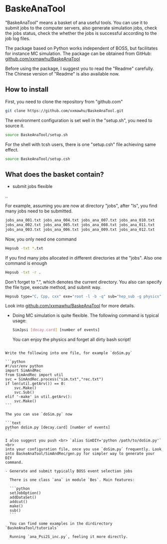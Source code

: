 <!-- cspell:ignore addcut Baske dirdirectory Hepsub xxmawhu -->

# BaskeAnaTool

"BaskeAnaTool" means a basket of ana useful tools. You can use it to submit
jobs to the computer servers, also generate simulation jobs, check the jobs
status, check the whether the jobs is successful according to the job log
files.

The package based on Python works independent of BOSS, but facilitates for
instance MC simulation. The package can be obtained from GitHub: <br>
[github.com/xxmawhu/BaskeAnaTool](https://github.com/xxmawhu/BaskeAnaTool)

Before using the package, I suggest you to read the "Readme" carefully. The
Chinese version of "Readme" is also available now.

## How to install

First, you need to clone the repository from "github.com"

```bash
git clone https://github.com/xxmawhu/BaskeAnaTool.git
```

The environment configuration is set well in the "setup.sh", you need to source
it.

```bash
source BaskeAnaTool/setup.sh
```

For the shell with tcsh users, there is one "setup.csh" file achieving same
effect.

```bash
source BaskeAnaTool/setup.csh
```

## What does the basket contain?

- submit jobs flexible

..

For example, assuming you are now at directory "jobs", after "ls", you find
many jobs need to be submitted.

```bash
jobs_ana_001.txt jobs_ana_004.txt jobs_ana_007.txt jobs_ana_010.txt
jobs_ana_002.txt jobs_ana_005.txt jobs_ana_008.txt jobs_ana_011.txt
jobs_ana_003.txt jobs_ana_006.txt jobs_ana_009.txt jobs_ana_012.txt
```

Now, you only need one command

```bash
Hepsub -txt *.txt
```

If you find many jobs allocated in different directories at the "jobs". Also
one command is enough

```bash
Hepsub -txt -r .
```

Don't forget to ".", which denotes the current directory. You also can specify
the file type, execute method, and submit way.

```bash
Hepsub type="C, Cpp, cxx" exe="root -l -b -q" sub="hep_sub -g physics"
```

Look into
[github.com/xxmawhu/BaskeAnaTool](https://github.com/xxmawhu/BaskeAnaTool) for
more details.

- Doing MC simulation is quite flexible. The following command is typical
  usage:

  ```bash
  SimJpsi [decay.card] [number of events]
  ```

  You can enjoy the physics and forget all dirty bash script!

````{dropdown} How to create DIY MC?

Write the following into one file, for example `doSim.py`

```python
#!/usr/env python
import SimAndRec
from SimAndRec import util
svc = SimAndRec.process("sim.txt","rec.txt")
if len(util.getArv()) == 0:
    svc.Make()
    svc.Sub()
elif '-make' in util.getArv():
    svc.Make()
```

The you can use `doSim.py` now

```text
python doSim.py [decay.card] [number of events]
```

I also suggest you push <br> `alias SimDIY='python /path/to/doSim.py'` <br>
into your configuration file, once you use `doSim.py` frequently. Look
into BaskeAnaTool/SimAndRec/gen.py for simpler way to generate your DIY
command.

- Generate and submit typically BOSS event selection jobs

  There is one class `ana` in module `Bes`. Main features:

  ```python
  setJobOption()
  addDataSet()
  addcut()
  make()
  sub()
  ```

  You can find some examples in the dirdirectory `BaskeAnaTool/tutorials`

  Running `ana_Psi2S_inc.py`, feeling it more directly.

````

